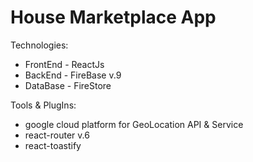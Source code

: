 # House Marketplace App

Technologies: 
* FrontEnd - ReactJs
* BackEnd - FireBase v.9
* DataBase - FireStore 

Tools & PlugIns:
* google cloud platform for GeoLocation API & Service 
* react-router v.6 
* react-toastify